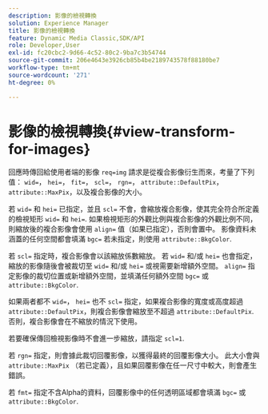 ```yaml
---
description: 影像的檢視轉換
solution: Experience Manager
title: 影像的檢視轉換
feature: Dynamic Media Classic,SDK/API
role: Developer,User
exl-id: fc20cbc2-9d66-4c52-80c2-9ba7c3b54744
source-git-commit: 206e4643e3926cb85b4be2189743578f88180be7
workflow-type: tm+mt
source-wordcount: '271'
ht-degree: 0%

---
```


# 影像的檢視轉換{#view-transform-for-images}

回應時傳回給使用者端的影像 `req=img` 請求是從複合影像衍生而來，考量了下列值： `wid=`， `hei=`， `fit=`， `scl=`， `rgn=`， `attribute::DefaultPix`， `attribute::MaxPix`，以及複合影像的大小。

若 `wid=` 和 `hei=` 已指定，並且 `scl=` 不會，會縮放複合影像，使其完全符合所定義的檢視矩形 `wid=` 和 `hei=`. 如果檢視矩形的外觀比例與複合影像的外觀比例不同，則縮放後的複合影像會使用 `align=` 值（如果已指定），否則會置中。 影像資料未涵蓋的任何空間都會填滿 `bgc=` 若未指定，則使用 `attribute::BkgColor`.

若 `scl=` 指定時，複合影像會以該縮放係數縮放。 若 `wid=` 和/或 `hei=` 也會指定，縮放的影像隨後會被裁切至 `wid=` 和/或 `hei=` 或視需要新增額外空間。 `align=` 指定影像的裁切位置或新增額外空間，並填滿任何額外空間 `bgc=` 或 `attribute::BkgColor`.

如果兩者都不 `wid=`， `hei=` 也不 `scl=` 指定，如果複合影像的寬度或高度超過 `attribute::DefaultPix`，則複合影像會縮放至不超過 `attribute::DefaultPix`. 否則，複合影像會在不縮放的情況下使用。

若要確保傳回檢視影像時不會進一步縮放，請指定 `scl=1`.

若 `rgn=` 指定，則會據此裁切回覆影像，以獲得最終的回覆影像大小。 此大小會與 `attribute::MaxPix` （若已定義），且如果回覆影像在任一尺寸中較大，則會產生錯誤。

若 `fmt=` 指定不含Alpha的資料，回覆影像中的任何透明區域都會填滿 `bgc=` 或 `attribute::BkgColor`.
